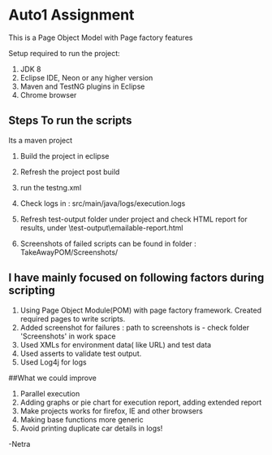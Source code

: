 # Auto1 Assignment
This is a Page Object Model with Page factory features 

Setup required to run the project:
1. JDK 8
2. Eclipse IDE, Neon or any higher version
3. Maven and TestNG plugins in Eclipse 
4. Chrome browser

Steps  To run the scripts
-
 Its a maven project
  
 1. Build the project in eclipse
  
 2. Refresh the project post build
  
 3. run the testng.xml
  
 4. Check logs in :  src/main/java/logs/execution.logs
 
 5. Refresh test-output folder under project and check HTML report for results, under \test-output\emailable-report.html
 
 6. Screenshots of failed scripts can be found in folder : TakeAwayPOM/Screenshots/
 
## I have mainly focused on following factors during scripting

1. Using Page Object Module(POM) with page factory framework. Created required pages to write scripts.
2. Added screenshot for failures : path to screenshots is - check folder 'Screenshots' in work space
3. Used XMLs for environment data( like URL) and test data 
4. Used asserts to validate  test output.
5. Used Log4j for logs

##What we could improve
1. Parallel execution
2. Adding graphs or pie chart for execution report, adding extended report
3. Make projects works for firefox, IE and other browsers
4. Making base functions more generic  
5. Avoid printing duplicate car details in logs!



-Netra
